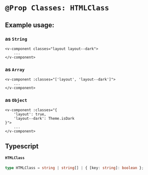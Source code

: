 # `@Prop Classes: HTMLClass`

## Example usage:

### as `String`

```vue
<v-component classes="layout layout--dark">
    ...
</v-component>
```

### as `Array`

```vue
<v-component :classes="['layout', 'layout--dark']">
    ...
</v-component>
```

### as `Object`

```vue
<v-component :classes="{
    'layout': true,
    'layout--dark': Theme.isDark
}">
    ...
</v-component>
```

## Typescript

#### `HTMLClass` <Badge text="type" type="warning"/>

```typescript
type HTMLClass = string | string[] | { [key: string]: boolean };
```
